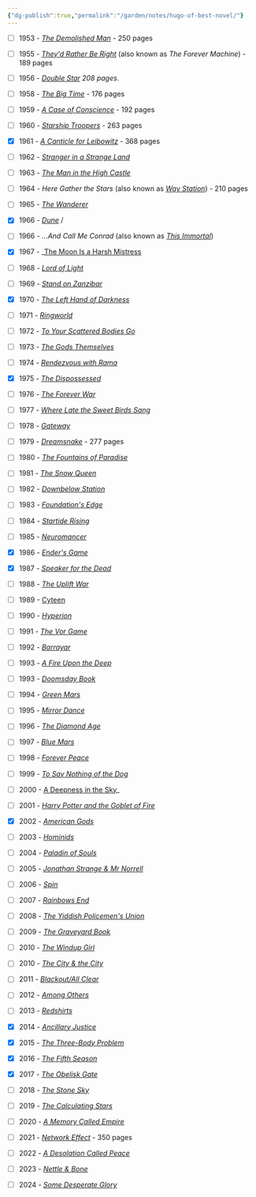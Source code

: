 ```yaml
---
{"dg-publish":true,"permalink":"/garden/notes/hugo-of-best-novel/"}
---
```


- [ ] 1953 - _[The Demolished Man](https://en.wikipedia.org/wiki/The_Demolished_Man)_ - 250 pages
- [ ] 1955 - _[They'd Rather Be Right](https://en.wikipedia.org/wiki/They%27d_Rather_Be_Right)_ (also known as _The Forever Machine_) - 189 pages
- [ ] 1956 - _[Double Star](https://en.wikipedia.org/wiki/Double_Star "Double Star")_ _208 pages_.
- [ ] 1958 - _[The Big Time](https://en.wikipedia.org/wiki/The_Big_Time_(novel) "The Big Time (novel)")_ - 176 pages
- [ ] 1959 - _[A Case of Conscience](https://en.wikipedia.org/wiki/A_Case_of_Conscience)_ - 192 pages
- [ ] 1960 - _[Starship Troopers](https://en.wikipedia.org/wiki/Starship_Troopers "Starship Troopers")_ - 263 pages
- [x] 1961 - _[A Canticle for Leibowitz](https://en.wikipedia.org/wiki/A_Canticle_for_Leibowitz)_ - 368 pages
- [ ] 1962 - _[Stranger in a Strange Land](https://en.wikipedia.org/wiki/Stranger_in_a_Strange_Land)_
- [ ] 1963 - _[The Man in the High Castle](https://en.wikipedia.org/wiki/The_Man_in_the_High_Castle "The Man in the High Castle")_
- [ ] 1964 - _Here Gather the Stars_ (also known as _[Way Station](https://en.wikipedia.org/wiki/Way_Station_(novel) "Way Station (novel)")_) - 210 pages
- [ ] 1965 - _[The Wanderer](https://en.wikipedia.org/wiki/The_Wanderer_(Leiber_novel) "The Wanderer (Leiber novel)")_
- [x] 1966 - _[Dune](https://en.wikipedia.org/wiki/Dune_(novel))_ / 
- [ ] 1966 - _...And Call Me Conrad_ (also known as _[This Immortal](https://en.wikipedia.org/wiki/This_Immortal "This Immortal")_)
- [x] 1967 - _[The Moon Is a Harsh Mistress](https://en.wikipedia.org/wiki/The_Moon_Is_a_Harsh_Mistress)
- [ ] 1968 - _[Lord of Light](https://en.wikipedia.org/wiki/Lord_of_Light)_
- [ ] 1969 - _[Stand on Zanzibar](https://en.wikipedia.org/wiki/Stand_on_Zanzibar)_
- [x] 1970 - _[The Left Hand of Darkness](https://en.wikipedia.org/wiki/The_Left_Hand_of_Darkness "The Left Hand of Darkness")_
- [ ] 1971 - _[Ringworld](https://en.wikipedia.org/wiki/Ringworld)_
- [ ] 1972 - _[To Your Scattered Bodies Go](https://en.wikipedia.org/wiki/To_Your_Scattered_Bodies_Go "To Your Scattered Bodies Go")_ 
- [ ] 1973 - _[The Gods Themselves](https://en.wikipedia.org/wiki/The_Gods_Themselves)_
- [ ] 1974 - _[Rendezvous with Rama](https://en.wikipedia.org/wiki/Rendezvous_with_Rama)_
- [x] 1975 - _[The Dispossessed](https://en.wikipedia.org/wiki/The_Dispossessed "The Dispossessed")_
- [ ] 1976 - _[The Forever War](https://en.wikipedia.org/wiki/The_Forever_War "The Forever War")_
- [ ] 1977 - _[Where Late the Sweet Birds Sang](https://en.wikipedia.org/wiki/Where_Late_the_Sweet_Birds_Sang "Where Late the Sweet Birds Sang")_
- [ ] 1978 - _[Gateway](https://en.wikipedia.org/wiki/Gateway_(novel))_
- [ ] 1979 - _[Dreamsnake](https://en.wikipedia.org/wiki/Dreamsnake)_ - 277 pages
- [ ] 1980 - _[The Fountains of Paradise](https://en.wikipedia.org/wiki/The_Fountains_of_Paradise)_
- [ ] 1981 - _[The Snow Queen](https://en.wikipedia.org/wiki/The_Snow_Queen_(Vinge_novel))_
- [ ] 1982 - _[Downbelow Station](https://en.wikipedia.org/wiki/Downbelow_Station)_
- [ ] 1983 - _[Foundation's Edge](https://en.wikipedia.org/wiki/Foundation%27s_Edge)_
- [ ] 1984 - _[Startide Rising](https://en.wikipedia.org/wiki/Startide_Rising "Startide Rising")_
- [ ] 1985 - _[Neuromancer](https://en.wikipedia.org/wiki/Neuromancer "Neuromancer")_
- [x] 1986 - _[Ender's Game](https://en.wikipedia.org/wiki/Ender%27s_Game "Ender's Game")_
- [x] 1987 - _[Speaker for the Dead](https://en.wikipedia.org/wiki/Speaker_for_the_Dead)_
- [ ] 1988 - _[The Uplift War](https://en.wikipedia.org/wiki/The_Uplift_War)_
- [ ] 1989 - [Cyteen](<_[The Uplift War](https://en.wikipedia.org/wiki/The_Uplift_War)_>)
- [ ] 1990 - _[Hyperion](https://en.wikipedia.org/wiki/Hyperion_(Simmons_novel))_
- [ ] 1991 - _[The Vor Game](https://en.wikipedia.org/wiki/The_Vor_Game)_
- [ ] 1992 - _[Barrayar](https://en.wikipedia.org/wiki/Barrayar)_
- [ ] 1993 - _[A Fire Upon the Deep](https://en.wikipedia.org/wiki/A_Fire_Upon_the_Deep)_
- [ ] 1993 - _[Doomsday Book](https://en.wikipedia.org/wiki/Doomsday_Book_(novel) "Doomsday Book (novel)")_
- [ ] 1994 - _[Green Mars](https://en.wikipedia.org/wiki/Mars_trilogy)_
- [ ] 1995 - _[Mirror Dance](https://en.wikipedia.org/wiki/Mirror_Dance "Mirror Dance")_
- [ ] 1996 - _[The Diamond Age](https://en.wikipedia.org/wiki/The_Diamond_Age)_
- [ ] 1997 - _[Blue Mars](https://en.wikipedia.org/wiki/Mars_trilogy)_
- [ ] 1998 - _[Forever Peace](https://en.wikipedia.org/wiki/Forever_Peace "Forever Peace")_
- [ ] 1999 - _[To Say Nothing of the Dog](https://en.wikipedia.org/wiki/To_Say_Nothing_of_the_Dog "To Say Nothing of the Dog")_
- [ ] 2000 - [A Deepness in the Sky](https://en.wikipedia.org/wiki/A_Deepness_in_the_Sky "A Deepness in the Sky")_
- [ ] 2001 - _[Harry Potter and the Goblet of Fire](https://en.wikipedia.org/wiki/Harry_Potter_and_the_Goblet_of_Fire "Harry Potter and the Goblet of Fire")_
- [x] 2002 - _[American Gods](https://en.wikipedia.org/wiki/American_Gods)_
- [ ] 2003 - _[Hominids](https://en.wikipedia.org/wiki/The_Neanderthal_Parallax)_
- [ ] 2004 - _[Paladin of Souls](https://en.wikipedia.org/wiki/Paladin_of_Souls)_
- [ ] 2005 - _[Jonathan Strange & Mr Norrell](https://en.wikipedia.org/wiki/Jonathan_Strange_%26_Mr_Norrell "Jonathan Strange & Mr Norrell")_
- [ ] 2006 - _[Spin](https://en.wikipedia.org/wiki/Spin_(novel))_
- [ ] 2007 - _[Rainbows End](https://en.wikipedia.org/wiki/Rainbows_End_(Vinge_novel) "Rainbows End (Vinge novel)")_
- [ ] 2008 - _[The Yiddish Policemen's Union](https://en.wikipedia.org/wiki/The_Yiddish_Policemen%27s_Union)_
- [ ] 2009 - _[The Graveyard Book](https://en.wikipedia.org/wiki/The_Graveyard_Book)_
- [ ] 2010 - _[The Windup Girl](https://en.wikipedia.org/wiki/The_Windup_Girl)_
- [ ] 2010 - _[The City & the City](https://en.wikipedia.org/wiki/The_City_%26_the_City)_
- [ ] 2011 - _[Blackout/All Clear](https://en.wikipedia.org/wiki/Blackout/All_Clear "Blackout/All Clear")_
- [ ] 2012 - _[Among Others](https://en.wikipedia.org/wiki/Among_Others)_
- [ ] 2013 - _[Redshirts](https://en.wikipedia.org/wiki/Redshirts_(novel))_
- [x] 2014 - _[Ancillary Justice](https://en.wikipedia.org/wiki/Ancillary_Justice)_
- [x] 2015 - _[The Three-Body Problem](https://en.wikipedia.org/wiki/The_Three-Body_Problem_(novel) "The Three-Body Problem (novel)")_
- [x] 2016 - _[The Fifth Season](https://en.wikipedia.org/wiki/The_Fifth_Season_(novel) "The Fifth Season (novel)")_
- [x] 2017 - _[The Obelisk Gate](https://en.wikipedia.org/wiki/The_Obelisk_Gate "The Obelisk Gate")_
- [ ] 2018 - _[The Stone Sky](https://en.wikipedia.org/wiki/The_Stone_Sky)_
- [ ] 2019 - _[The Calculating Stars](https://en.wikipedia.org/wiki/The_Calculating_Stars)_
- [ ] 2020 - _[A Memory Called Empire](https://en.wikipedia.org/wiki/A_Memory_Called_Empire)_
- [ ] 2021 - _[Network Effect](https://en.wikipedia.org/wiki/Network_Effect_(novel))_ - 350 pages
- [ ] 2022 - _[A Desolation Called Peace](https://en.wikipedia.org/wiki/A_Desolation_Called_Peace "A Desolation Called Peace")_
- [ ] 2023 - _[Nettle & Bone](https://en.wikipedia.org/wiki/Nettle_%26_Bone)_
- [ ] 2024 - _[Some Desperate Glory](https://en.wikipedia.org/wiki/Some_Desperate_Glory_(novel))_












